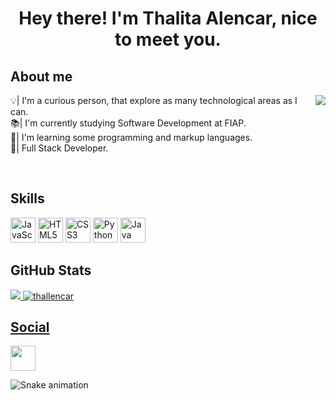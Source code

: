 <h1 align = "center">Hey there! I'm Thalita Alencar, nice to meet you.</h1>
<div>
  <h2 align "justified">About me</h2>
  <img align = "right" src= "https://media.discordapp.net/attachments/1075996497407123509/1092286281985298562/download20230400231047.png?width=110&height=120">
<p>💡| I'm a curious person, that explore as many technological areas as I can.<br>📚| I'm currently studying Software Development at FIAP.<br>🌱| I'm learning some programming and markup languages.<br>📌| Full Stack Developer.
</div><br>
<div>
  <h2 align = "justified">Skills</h2>
<p align="left">
<a href="https://developer.mozilla.org/en-US/docs/Web/JavaScript" target="_blank" rel="noreferrer"><img src="https://raw.githubusercontent.com/danielcranney/readme-generator/main/public/icons/skills/javascript-colored.svg" width="40" height="40" alt="JavaScript" /></a>
<a href="https://developer.mozilla.org/en-US/docs/Glossary/HTML5" target="_blank" rel="noreferrer"><img src="https://raw.githubusercontent.com/danielcranney/readme-generator/main/public/icons/skills/html5-colored.svg" width="40" height="40" alt="HTML5" /></a>
<a href="https://www.w3.org/TR/CSS/#css" target="_blank" rel="noreferrer"><img src="https://raw.githubusercontent.com/danielcranney/readme-generator/main/public/icons/skills/css3-colored.svg" width="40" height="40" alt="CSS3" /></a>
<a href="https://www.python.org/" target="_blank" rel="noreferrer"><img src="https://raw.githubusercontent.com/danielcranney/readme-generator/main/public/icons/skills/python-colored.svg" width="40" height="40" alt="Python" /></a>
<a href="https://www.oracle.com/java/" target="_blank" rel="noreferrer"><img src="https://raw.githubusercontent.com/danielcranney/readme-generator/main/public/icons/skills/java-colored.svg" width="40" height="40" alt="Java" /></a>
</p>
</div>
<div>
  <h2 align = "justified">GitHub Stats</h2>
<a href = "http://www.github.com/thallencar"><img src ="https://github-readme-stats.vercel.app/api?username=thallencar&theme=react&show_icons=true&hide_border=true&count_private=true)"> <img src="https://github-readme-stats.vercel.app/api/top-langs?username=thallencar&show_icons=true&theme=dark&title_color=57bdda&text_color=ffffff&bg_color=20232a&hide_border=true&locale=en&layout=compact" alt="thallencar" /></p>
</div>
<div>
  <h2 align = "justified">Social</h2>
  <a href="https://www.linkedin.com/in/thalita-de-alencar-1b5b5125b" target="_blank" rel="noreferrer"><img src="https://raw.githubusercontent.com/danielcranney/readme-generator/main/public/icons/socials/linkedin.svg" width="40" height="40" /></a></p>
</div>

![Snake animation](https://github.com/thallencar)
